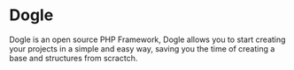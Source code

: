 # Dogle
Dogle is an open source PHP Framework, Dogle allows you to start creating your projects in a simple and easy way, saving you the time of creating a base and structures from scractch.
